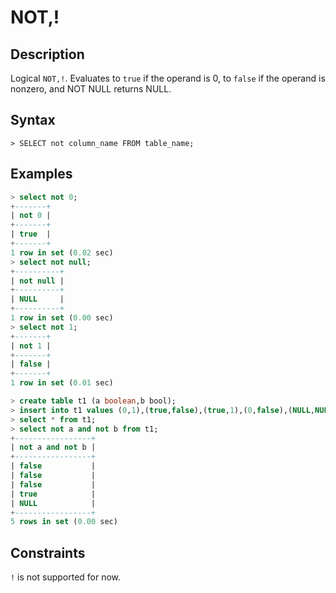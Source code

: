 # **NOT,!**

## **Description**

Logical `NOT,!`. Evaluates to `true` if the operand is 0, to `false` if the operand is nonzero, and NOT NULL returns
NULL.

## **Syntax**

```
> SELECT not column_name FROM table_name;
```

## **Examples**

```sql
> select not 0;
+-------+
| not 0 |
+-------+
| true  |
+-------+
1 row in set (0.02 sec)
> select not null;
+----------+
| not null |
+----------+
| NULL     |
+----------+
1 row in set (0.00 sec)
> select not 1;
+-------+
| not 1 |
+-------+
| false |
+-------+
1 row in set (0.01 sec)
```

```sql
> create table t1 (a boolean,b bool);
> insert into t1 values (0,1),(true,false),(true,1),(0,false),(NULL,NULL);
> select * from t1;
> select not a and not b from t1;
+-----------------+
| not a and not b |
+-----------------+
| false           |
| false           |
| false           |
| true            |
| NULL            |
+-----------------+
5 rows in set (0.00 sec)
```

## **Constraints**

`!` is not supported for now.
